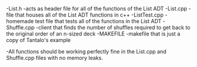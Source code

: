 -List.h -acts as header file for all of the functions of the List ADT
-List.cpp -file that houses all of the List ADT functions in c++
-ListTest.cpp -homemade test file that tests all of the functions in the List ADT
-Shuffle.cpp -client that finds the number of shuffles required to get back to the original order of an n-sized deck 
-MAKEFILE -makefile that is just a copy of Tantalo's example

-All functions should be working perfectly fine in the List.cpp and Shuffle.cpp files with no memory leaks.